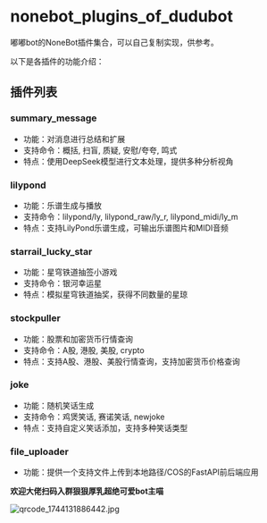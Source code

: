 # nonebot_plugins_of_dudubot

嘟嘟bot的NoneBot插件集合，可以自己复制实现，供参考。

以下是各插件的功能介绍：

## 插件列表

### summary_message
- 功能：对消息进行总结和扩展
- 支持命令：概括, 扫盲, 质疑, 安慰/夸夸, 鸣式
- 特点：使用DeepSeek模型进行文本处理，提供多种分析视角

### lilypond
- 功能：乐谱生成与播放
- 支持命令：lilypond/ly, lilypond_raw/ly_r, lilypond_midi/ly_m
- 特点：支持LilyPond乐谱生成，可输出乐谱图片和MIDI音频

### starrail_lucky_star
- 功能：星穹铁道抽签小游戏
- 支持命令：银河幸运星
- 特点：模拟星穹铁道抽奖，获得不同数量的星琼

### stockpuller
- 功能：股票和加密货币行情查询
- 支持命令：A股, 港股, 美股, crypto
- 特点：支持A股、港股、美股行情查询，支持加密货币价格查询

### joke
- 功能：随机笑话生成
- 支持命令：鸡煲笑话, 赛诺笑话, newjoke
- 特点：支持自定义笑话添加，支持多种笑话类型


### file_uploader
- 功能：提供一个支持文件上传到本地路径/COS的FastAPI前后端应用

**欢迎大佬扫码入群狠狠厚乳超绝可爱bot主喵**


![qrcode_1744131886442.jpg](https://7s-1304005994.cos.ap-singapore.myqcloud.com/qrcode_1744131886442.jpg)